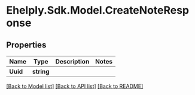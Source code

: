 # Ehelply.Sdk.Model.CreateNoteResponse

## Properties

Name | Type | Description | Notes
------------ | ------------- | ------------- | -------------
**Uuid** | **string** |  | 

[[Back to Model list]](../README.md#documentation-for-models) [[Back to API list]](../README.md#documentation-for-api-endpoints) [[Back to README]](../README.md)

